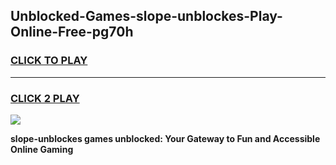 
## Unblocked-Games-slope-unblockes-Play-Online-Free-pg70h
<h3>
<a href="https://premium76.site?title=slope-unblockes&ref=26A">CLICK TO PLAY</a></h3>
<hr>

<h3>
<a href="https://premium76.site?title=slope-unblockes&ref=26A">CLICK 2 PLAY</a>
  
</h3>

<a href="https://premium76.site?title=slope-unblockes&ref=26A"><img src="https://clearcache.store/games.png"></a>


**slope-unblockes games unblocked: Your Gateway to Fun and Accessible Online Gaming**
